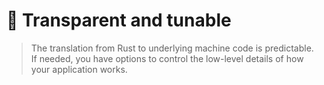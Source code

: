 # 🔧 Transparent and tunable

> The translation from Rust to underlying machine code is predictable. If needed, you have options to control the low-level details of how your application works.

